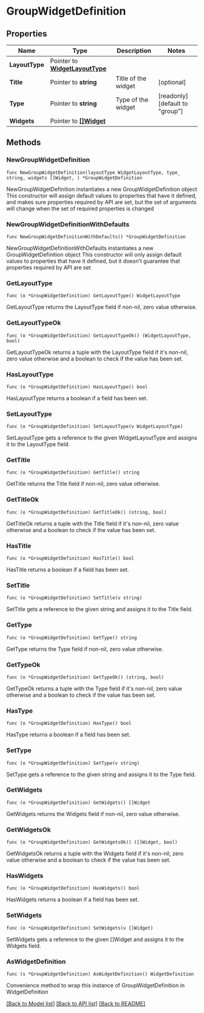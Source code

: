 # GroupWidgetDefinition

## Properties

Name | Type | Description | Notes
------------ | ------------- | ------------- | -------------
**LayoutType** | Pointer to [**WidgetLayoutType**](WidgetLayoutType.md) |  | 
**Title** | Pointer to **string** | Title of the widget | [optional] 
**Type** | Pointer to **string** | Type of the widget | [readonly] [default to "group"]
**Widgets** | Pointer to [**[]Widget**](Widget.md) |  | 

## Methods

### NewGroupWidgetDefinition

`func NewGroupWidgetDefinition(layoutType WidgetLayoutType, type_ string, widgets []Widget, ) *GroupWidgetDefinition`

NewGroupWidgetDefinition instantiates a new GroupWidgetDefinition object
This constructor will assign default values to properties that have it defined,
and makes sure properties required by API are set, but the set of arguments
will change when the set of required properties is changed

### NewGroupWidgetDefinitionWithDefaults

`func NewGroupWidgetDefinitionWithDefaults() *GroupWidgetDefinition`

NewGroupWidgetDefinitionWithDefaults instantiates a new GroupWidgetDefinition object
This constructor will only assign default values to properties that have it defined,
but it doesn't guarantee that properties required by API are set

### GetLayoutType

`func (o *GroupWidgetDefinition) GetLayoutType() WidgetLayoutType`

GetLayoutType returns the LayoutType field if non-nil, zero value otherwise.

### GetLayoutTypeOk

`func (o *GroupWidgetDefinition) GetLayoutTypeOk() (WidgetLayoutType, bool)`

GetLayoutTypeOk returns a tuple with the LayoutType field if it's non-nil, zero value otherwise
and a boolean to check if the value has been set.

### HasLayoutType

`func (o *GroupWidgetDefinition) HasLayoutType() bool`

HasLayoutType returns a boolean if a field has been set.

### SetLayoutType

`func (o *GroupWidgetDefinition) SetLayoutType(v WidgetLayoutType)`

SetLayoutType gets a reference to the given WidgetLayoutType and assigns it to the LayoutType field.

### GetTitle

`func (o *GroupWidgetDefinition) GetTitle() string`

GetTitle returns the Title field if non-nil, zero value otherwise.

### GetTitleOk

`func (o *GroupWidgetDefinition) GetTitleOk() (string, bool)`

GetTitleOk returns a tuple with the Title field if it's non-nil, zero value otherwise
and a boolean to check if the value has been set.

### HasTitle

`func (o *GroupWidgetDefinition) HasTitle() bool`

HasTitle returns a boolean if a field has been set.

### SetTitle

`func (o *GroupWidgetDefinition) SetTitle(v string)`

SetTitle gets a reference to the given string and assigns it to the Title field.

### GetType

`func (o *GroupWidgetDefinition) GetType() string`

GetType returns the Type field if non-nil, zero value otherwise.

### GetTypeOk

`func (o *GroupWidgetDefinition) GetTypeOk() (string, bool)`

GetTypeOk returns a tuple with the Type field if it's non-nil, zero value otherwise
and a boolean to check if the value has been set.

### HasType

`func (o *GroupWidgetDefinition) HasType() bool`

HasType returns a boolean if a field has been set.

### SetType

`func (o *GroupWidgetDefinition) SetType(v string)`

SetType gets a reference to the given string and assigns it to the Type field.

### GetWidgets

`func (o *GroupWidgetDefinition) GetWidgets() []Widget`

GetWidgets returns the Widgets field if non-nil, zero value otherwise.

### GetWidgetsOk

`func (o *GroupWidgetDefinition) GetWidgetsOk() ([]Widget, bool)`

GetWidgetsOk returns a tuple with the Widgets field if it's non-nil, zero value otherwise
and a boolean to check if the value has been set.

### HasWidgets

`func (o *GroupWidgetDefinition) HasWidgets() bool`

HasWidgets returns a boolean if a field has been set.

### SetWidgets

`func (o *GroupWidgetDefinition) SetWidgets(v []Widget)`

SetWidgets gets a reference to the given []Widget and assigns it to the Widgets field.


### AsWidgetDefinition

`func (s *GroupWidgetDefinition) AsWidgetDefinition() WidgetDefinition`

Convenience method to wrap this instance of GroupWidgetDefinition in WidgetDefinition

[[Back to Model list]](../README.md#documentation-for-models) [[Back to API list]](../README.md#documentation-for-api-endpoints) [[Back to README]](../README.md)


